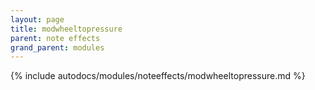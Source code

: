 ```yaml
---
layout: page
title: modwheeltopressure
parent: note effects
grand_parent: modules
---
```


{% include autodocs/modules/noteeffects/modwheeltopressure.md %}
